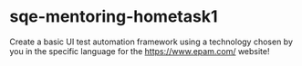 # sqe-mentoring-hometask1
Create a basic UI test automation framework using a technology chosen by you in the specific language for the https://www.epam.com/ website!
